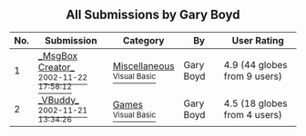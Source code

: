 ﻿<div align="center">

## All Submissions by Gary Boyd

</div>

No.  | Submission | Category | By   | User Rating
---- | ---------- | -------- | ---- | -----------
1 | [\_MsgBox Creator\_<br /><sup>2002-11-22 17:58:12</sup>](https://github.com/Planet-Source-Code/gary-boyd-msgbox-creator__1-40973) | [Miscellaneous<br /><sup>Visual Basic</sup>](../ByCategory/miscellaneous__1-1.md) | Gary Boyd | 4.9 (44 globes from 9 users)
2 | [\_VBuddy\_<br /><sup>2002-11-21 13:34:26</sup>](https://github.com/Planet-Source-Code/gary-boyd-vbuddy__1-40937) | [Games<br /><sup>Visual Basic</sup>](../ByCategory/games__1-38.md) | Gary Boyd | 4.5 (18 globes from 4 users)
